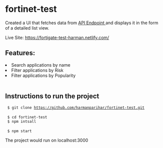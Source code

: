 # fortinet-test

Created a UI that fetches data from <a href="https://s3.amazonaws.com/fortios-hiring/test.json"> API Endpoint </a> and displays it in the form of a detailed list view. <br>

Live Site: https://fortigate-test-harman.netlify.com/

## Features:
  <li>Search applications by name</li>
  <li>Filter applications by Risk</li>
  <li>Filter applications by Popularity</li><br>
  
## Instructions to run the project
<code> $ git clone https://github.com/harmanparihar/fortinet-test.git </code> <br>
<code> $ cd fortinet-test </code> <br>
<code> $ npm intsall </code> <br>
<code> $ npm start </code> <br>

The project would run on localhost:3000 <br>
